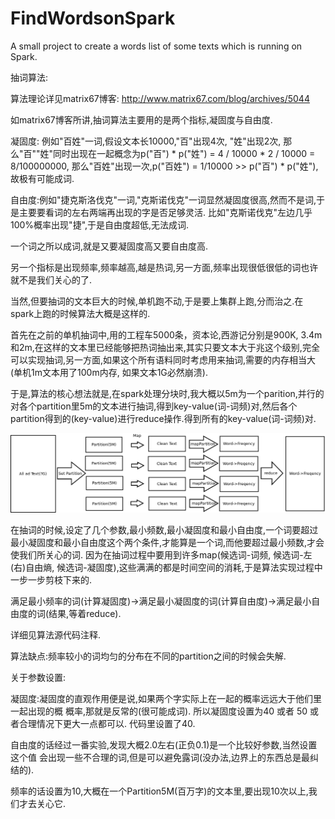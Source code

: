 FindWordsonSpark
================

A small project to create a words list of some texts which is running on Spark.


抽词算法:

算法理论详见matrix67博客: http://www.matrix67.com/blog/archives/5044

如matrix67博客所讲,抽词算法主要用的是两个指标,凝固度与自由度.

凝固度: 例如"百姓"一词,假设文本长10000,"百"出现4次, "姓"出现2次, 那么"百""姓"同时出现在一起概念为p("百") * p("姓") = 4 / 10000 * 2 / 10000 =  8/100000000, 那么"百姓"出现一次,p("百姓") = 1/10000 >> p("百") * p("姓"), 故极有可能成词.

自由度:例如"捷克斯洛伐克"一词,"克斯诺伐克"一词显然凝固度很高,然而不是词,于是主要要看词的左右两端再出现的字是否足够灵活. 比如"克斯诺伐克"左边几乎100%概率出现"捷",于是自由度超低,无法成词.

一个词之所以成词,就是又要凝固度高又要自由度高.

另一个指标是出现频率,频率越高,越是热词,另一方面,频率出现很低很低的词也许就不是我们关心的了.


当然,但要抽词的文本巨大的时候,单机跑不动,于是要上集群上跑,分而治之.在spark上跑的时候算法大概是这样的.

首先在之前的单机抽词中,用的工程车5000条，资本论,西游记分别是900K, 3.4m和2m,在这样的文本里已经能够把热词抽出来,其实只要文本大于兆这个级别,完全可以实现抽词,另一方面,如果这个所有语料同时考虑用来抽词,需要的内存相当大(单机1m文本用了100m内存, 如果文本1G必然崩溃).

于是,算法的核心想法就是,在spark处理分块时,我大概以5m为一个parition,并行的对各个partition里5m的文本进行抽词,得到key-value(词-词频)对,然后各个partition得到的(key-value)进行reduce操作.得到所有的key-value(词-词频)对.

 ![image](https://raw.githubusercontent.com/wh61/FindWordsonSpark/master/img/FindwordonSpark.png)

在抽词的时候,设定了几个参数,最小频数,最小凝固度和最小自由度,一个词要超过最小凝固度和最小自由度这个两个条件,才能算是一个词,而他要超过最小频数,才会使我们所关心的词.
因为在抽词过程中要用到许多map(候选词-词频, 候选词-左(右)自由熵, 候选词-凝固度),这些满满的都是时间空间的消耗,于是算法实现过程中一步一步剪枝下来的.

满足最小频率的词(计算凝固度)->满足最小凝固度的词(计算自由度)->满足最小自由度的词(结果,等着reduce).

详细见算法源代码注释.

算法缺点:频率较小的词均匀的分布在不同的partition之间的时候会失解.




关于参数设置:

凝固度:凝固度的直观作用便是说,如果两个字实际上在一起的概率远远大于他们里一起出现的概
概率,那就是反常的(很可能成词).
所以凝固度设置为40 或者 50 或者合理情况下更大一点都可以.
代码里设置了40.

自由度的话经过一番实验,发现大概2.0左右(正负0.1)是一个比较好参数,当然设置这个值
会出现一些不合理的词,但是可以避免露词(没办法,边界上的东西总是最纠结的).

频率的话设置为10,大概在一个Partition5M(百万字)的文本里,要出现10次以上,我们才去关心它.


